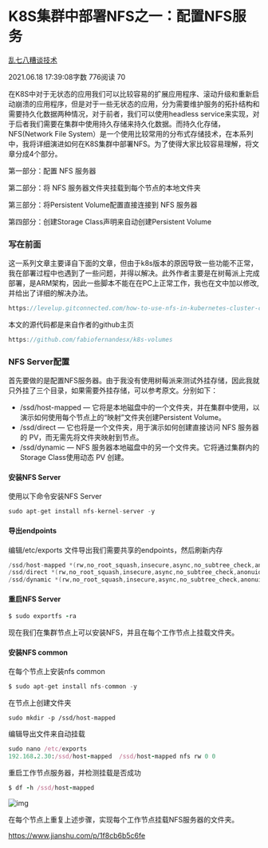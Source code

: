 # K8S集群中部署NFS之一：配置NFS服务

[乱七八糟谈技术](https://www.jianshu.com/u/3558ab83fcd7)

2021.06.18 17:39:08字数 776阅读 70

在K8S中对于无状态的应用我们可以比较容易的扩展应用程序、滚动升级和重新启动崩溃的应用程序，但是对于一些无状态的应用，分为需要维护服务的拓扑结构和需要持久化数据两种情况，对于前者，我们可以使用headless service来实现，对于后者我们需要在集群中使用持久存储来持久化数据。而持久化存储，NFS(Network File System）是一个使用比较常用的分布式存储技术，在本系列中，我将详细演进如何在K8S集群中部署NFS。为了使得大家比较容易理解，将文章分成4个部分。

第一部分：配置 NFS 服务器

第二部分：将 NFS 服务器文件夹挂载到每个节点的本地文件夹

第三部分：将Persistent Volume配置直接连接到 NFS 服务器

第四部分：创建Storage Class声明来自动创建Persistent Volume

### 写在前面

这一系列文章主要译自下面的文章，但由于k8s版本的原因导致一些功能不正常，我在部署过程中也遇到了一些问题，并得以解决。此外作者主要是在树莓派上完成部署，是ARM架构，因此一些脚本不能在在PC上正常工作，我也在文中加以修改,并给出了详细的解决办法。

```cpp
https://levelup.gitconnected.com/how-to-use-nfs-in-kubernetes-cluster-configuring-the-nfs-server-1bf4116641d4 
```

本文的源代码都是来自作者的github主页

```cpp
https://github.com/fabiofernandesx/k8s-volumes
```

### NFS Server配置

首先要做的是配置NFS服务器。由于我没有使用树莓派来测试外挂存储，因此我就只外挂了三个目录，如果需要外挂存储，可以参考原文。分别如下：

- /ssd/host-mapped — 它将是本地磁盘中的一个文件夹，并在集群中使用，以演示如何使用每个节点上的“映射”文件夹创建Persistent Volume。
- /ssd/direct — 它也将是一个文件夹，用于演示如何创建直接访问 NFS 服务器的 PV，而无需先将文件夹映射到节点。
- /ssd/dynamic — NFS 服务器本地磁盘中的另一个文件夹。它将通过集群内的Storage Class使用动态 PV 创建。

#### 安装NFS Server

使用以下命令安装NFS Server

```csharp
sudo apt-get install nfs-kernel-server -y
```

#### 导出endpoints

编辑/etc/exports 文件导出我们需要共享的endpoints，然后刷新内存

```csharp
/ssd/host-mapped *(rw,no_root_squash,insecure,async,no_subtree_check,anonuid=1001,anongid=1001)
/ssd/direct *(rw,no_root_squash,insecure,async,no_subtree_check,anonuid=1002,anongid=1002)
/ssd/dynamic *(rw,no_root_squash,insecure,async,no_subtree_check,anonuid=1003,anongid=1003)
```

#### 重启NFS Server

```ruby
$ sudo exportfs -ra
```



现在我们在集群节点上可以安装NFS，并且在每个工作节点上挂载文件夹。

#### 安装NFS common

在每个节点上安装nfs common

```csharp
$ sudo apt-get install nfs-common -y
```

在节点上创建文件夹

```undefined
sudo mkdir -p /ssd/host-mapped
```

编辑导出文件来自动挂载

```ruby
sudo nano /etc/exports
192.168.2.30:/ssd/host-mapped  /ssd/host-mapped nfs rw 0 0
```

重启工作节点服务器，并检测挂载是否成功

```ruby
$ df -h /ssd/host-mapped
```

![img](https://upload-images.jianshu.io/upload_images/23610677-d3b641171745a8b5.png?imageMogr2/auto-orient/strip|imageView2/2/w/700/format/webp)

在每个节点上重复上述步骤，实现每个工作节点挂载NFS服务器的文件夹。



https://www.jianshu.com/p/1f8cb6b5c6fe